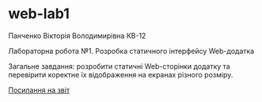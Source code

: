 # web-lab1
Панченко Вікторія Володимирівна КВ-12

Лабораторна робота №1. Розробка статичного інтерфейсу Web-додатка

Загальне завдання: розробити статичні Web-сторінки додатку та перевірити коректне їх відображення на екранах різного розміру.

[Посилання на звіт](https://docs.google.com/document/d/1WqXSopflNfExw6U4jMg7HN5tX47FLGXtP3bueJLtob8/edit?usp=drive_link)
